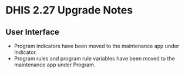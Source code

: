 # DHIS 2.27 Upgrade Notes

## User Interface

- Program indicators have been moved to the maintenance app under Indicator.
- Program rules and program rule variables have been moved to the maintenance app under Program.
